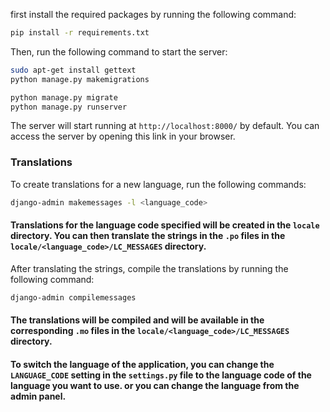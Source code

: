 first install the required packages by running the following command:

```bash
pip install -r requirements.txt
```

Then, run the following command to start the server:

```bash
sudo apt-get install gettext
python manage.py makemigrations

python manage.py migrate
python manage.py runserver
```

The server will start running at `http://localhost:8000/` by default. You can access the server by opening this link in your browser.

### Translations

To create translations for a new language, run the following commands:

```bash
django-admin makemessages -l <language_code>
```
#### Translations for the language code specified will be created in the `locale` directory. You can then translate the strings in the `.po` files in the `locale/<language_code>/LC_MESSAGES` directory.

After translating the strings, compile the translations by running the following command:

```bash
django-admin compilemessages
```
#### The translations will be compiled and will be available in the corresponding `.mo` files in the `locale/<language_code>/LC_MESSAGES` directory.

#### To switch the language of the application, you can change the `LANGUAGE_CODE` setting in the `settings.py` file to the language code of the language you want to use. or you can change the language from the admin panel.
